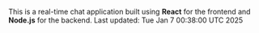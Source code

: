 This is a real-time chat application built using **React** for the frontend and **Node.js** for the backend.
Last updated: Tue Jan  7 00:38:00 UTC 2025
